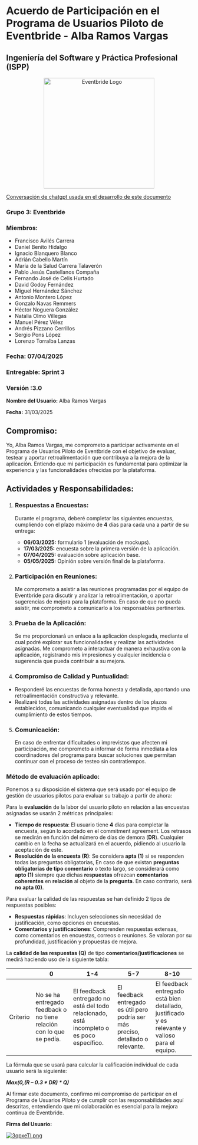 # Acuerdo de Participación en el Programa de Usuarios Piloto de Eventbride - Alba Ramos Vargas
## Ingeniería del Software y Práctica Profesional (ISPP)
<center><img src="https://iili.io/3Uvkqe2.png" alt="Eventbride Logo" width="300" height="300"></img></center>

[Conversación de chatgpt usada en el desarrollo de este documento](https://chatgpt.com/g/g-p-6768021d7dcc8191b0d9ff3e7d086595-daniel/c/67c5b514-0e60-8008-8764-70efc40ab355 )

### Grupo 3: Eventbride

### Miembros:
- Francisco Avilés Carrera
- Daniel Benito Hidalgo
- Ignacio Blanquero Blanco
- Adrián Cabello Martín
- María de la Salud Carrera Talaverón
- Pablo Jesús Castellanos Compaña
- Fernando José de Celis Hurtado
- David Godoy Fernández
- Miguel Hernández Sánchez
- Antonio Montero López
- Gonzalo Navas Remmers
- Héctor Noguera González
- Natalia Olmo Villegas
- Manuel Pérez Vélez
- Andrés Pizzano Cerrillos
- Sergio Pons López
- Lorenzo Torralba Lanzas

### Fecha: 07/04/2025

### Entregable: Sprint 3

### Versión :3.0

**Nombre del Usuario:** Alba Ramos Vargas

**Fecha:** 31/03/2025

## Compromiso:
Yo, Alba Ramos Vargas, me comprometo a participar activamente en el Programa de Usuarios Piloto de Eventbride con el objetivo de evaluar, testear y aportar retroalimentación que contribuya a la mejora de la aplicación. Entiendo que mi participación es fundamental para optimizar la experiencia y las funcionalidades ofrecidas por la plataforma.

## Actividades y Responsabilidades:

1. ### Respuestas a Encuestas:
    Durante el programa, deberé completar las siguientes encuestas, cumpliendo con el plazo máximo de **4** días para cada una a partir de su entrega:

    - **06/03/2025:** formulario 1 (evaluación de mockups).
    - **17/03/2025:** encuesta sobre la primera versión de la aplicación.
    - **07/04/2025:** evaluación sobre aplicación base.
    - **05/05/2025:** Opinión sobre versión final de la plataforma.

2. ### Participación en Reuniones:
    Me comprometo a asistir a las reuniones programadas por el equipo de Eventbride para discutir y analizar la retroalimentación, o aportar sugerencias de mejora para la plataforma. En caso de que no pueda asistir, me comprometo a comunicarlo a los responsables pertinentes.

3. ### Prueba de la Aplicación:
    Se me proporcionará un enlace a la aplicación desplegada, mediante el cual podré explorar sus funcionalidades y realizar las actividades asignadas. Me comprometo a interactuar de manera exhaustiva con la aplicación, registrando mis impresiones y cualquier incidencia o sugerencia que pueda contribuir a su mejora.

4. ### Compromiso de Calidad y Puntualidad:
- Responderé las encuestas de forma honesta y detallada, aportando una retroalimentación constructiva y relevante.
- Realizaré todas las actividades asignadas dentro de los plazos establecidos, comunicando cualquier eventualidad que impida el cumplimiento de estos tiempos.

5. ### Comunicación:
    En caso de enfrentar dificultades o imprevistos que afecten mi participación, me comprometo a informar de forma inmediata a los coordinadores del programa para buscar soluciones que permitan continuar con el proceso de testeo sin contratiempos.

### Método de evaluación aplicado:
Ponemos a su disposición el sistema que será usado por el equipo de gestión de usuarios pilotos para evaluar su trabajo a partir de ahora: 

Para la **evaluación** de la labor del usuario piloto en relación a las encuestas asignadas se usarán 2 métricas principales: 

- **Tiempo de respuesta**: El usuario tiene **4** días para completar la encuesta, según lo acordado en el commitment agreement. Los retrasos se medirán en función del número de días de demora (**DR**). Cualquier cambio en la fecha se actualizará en el acuerdo, pidiendo al usuario la aceptación de este. 
- **Resolución de la encuesta (R)**: Se considera **apta (1)** si se responden todas las preguntas obligatorias, En caso de que existan **preguntas obligatorias de tipo comentario** o texto largo, se considerará como **apto (1)** siempre que dichas **respuestas** ofrezcan **comentarios coherentes** en **relación** al objeto de la **pregunta**. En caso contrario, será **no apta (0)**. 

Para evaluar la calidad de las respuestas se han definido 2 tipos de respuestas posibles: 
- **Respuestas rápidas**: Incluyen selecciones sin necesidad de justificación, como opciones en encuestas. 
- **Comentarios y justificaciones**: Comprenden respuestas extensas, como comentarios en encuestas, correos o reuniones. Se valoran por su profundidad, justificación y propuestas de mejora.

La **calidad de las respuestas (Q)** de tipo **comentarios/justificaciones** se medirá haciendo uso de la siguiente tabla: 

| | **0** |**1-4** |**5-7** | **8-10** |
| - | - | - | - | - |
|Criterio | No se ha entregado feedback o no tiene relación con lo que se pedía.  |El feedback entregado no está del todo relacionado, está incompleto o es poco específico.  | El feedback entregado es útil pero podría ser más preciso, detallado o relevante.  | El feedback entregado está bien detallado, justificado y es relevante y valioso para el equipo.  |

La fórmula que se usará para calcular la calificación individual de cada usuario será la siguiente: 

***Max(0,(R – 0.3 * DR) * Q)***

Al firmar este documento, confirmo mi compromiso de participar en el Programa de Usuarios Piloto y de cumplir con las responsabilidades aquí descritas, entendiendo que mi colaboración es esencial para la mejora continua de Eventbride.

**Firma del Usuario:**

[![3qpxeTl.png](https://iili.io/3qpxeTl.png)](https://freeimage.host/es)

